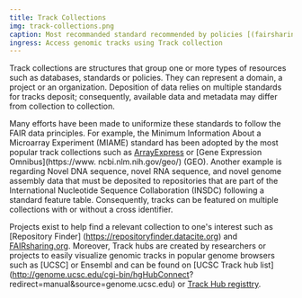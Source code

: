 ```yaml
---
title: Track Collections
img: track-collections.png
caption: Most recommanded standard recommended by policies [(fairsharing.org)](https://fairsharing.org/summary-statistics) 
ingress: Access genomic tracks using Track collection
---
```

Track collections are structures that group one or more types of resources such as databases, standards or policies.
They can represent a domain, a project or an organization. Deposition of data relies on multiple standards for 
tracks deposit; consequently, available data and metadata may differ from collection to collection. 

Many efforts have been made to uniformize these standards to follow the FAIR data principles. For example, the 
Minimum Information About a Microarray Experiment (MIAME) standard has been adopted by the most popular track 
collections such as [ArrayExpress](https://www.ebi.ac.uk/arrayexpress/) or [Gene Expression Omnibus](https://www.
ncbi.nlm.nih.gov/geo/) (GEO). Another example is regarding Novel DNA sequence, novel RNA sequence, and novel genome 
assembly data that must be deposited to repositories that are part of the International Nucleotide Sequence 
Collaboration (INSDC) following a standard feature table. Consequently, tracks can be featured on multiple 
collections with or without a cross identifier.

Projects exist to help find a relevant collection to one's interest such as [Repository Finder]
(https://repositoryfinder.datacite.org) and [FAIRsharing.org](https://fairsharing.org). Moreover, Track hubs are 
created by researchers or projects to easily visualize genomic tracks in popular genome browsers such as [UCSC] or 
Ensembl and can be found on [UCSC Track hub list](http://genome.ucsc.edu/cgi-bin/hgHubConnect? redirect=manual&source=genome.ucsc.edu) 
or [Track Hub registtry](https://www.trackhubregistry.org).
